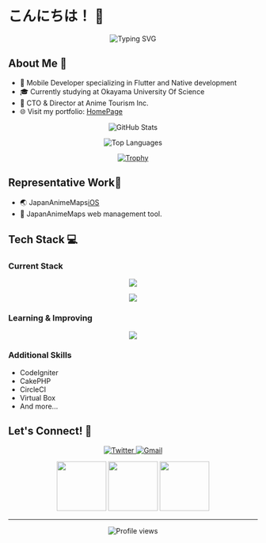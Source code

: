 # こんにちは！ 👋 

<div align="center">
  <img src="https://readme-typing-svg.herokuapp.com?font=Fira+Code&pause=1000&color=6A737D&center=true&vCenter=true&width=435&lines=Mobile+Developer+based+in+Japan;CTO+at+Anime+Tourism+Inc.;Student+at+Okayama+University" alt="Typing SVG" />
</div>

## About Me 🚀

- 📱 Mobile Developer specializing in Flutter and Native development
- 🎓 Currently studying at Okayama University Of Science
- 👔 CTO & Director at Anime Tourism Inc.
- 🌐 Visit my portfolio: [HomePage](https://sotaweb.net)

<div align="center">
  
  ![GitHub Stats](https://github-readme-stats.vercel.app/api?username=sota-kawakami00&show_icons=true&theme=tokyonight)
  
  ![Top Languages](https://github-readme-stats.vercel.app/api/top-langs/?username=sota-kawakami00&layout=compact&theme=tokyonight)
  
  [![Trophy](https://github-profile-trophy.vercel.app/?username=sota-kawakami00&theme=nord&column=7)](https://github.com/ryo-ma/github-profile-trophy)
  
</div>

## Representative Work📱

- 🌏 JapanAnimeMaps[iOS](https://apps.apple.com/jp/app/japananimemaps/id6608967051)
- 👤 JapanAnimeMaps web management tool.


## Tech Stack 💻

### Current Stack
<p align="center">
  <img src="https://skillicons.dev/icons?i=html,css,firebase,gcp,aws,figma,java,flutter,github,androidstudio,apple,arduino" />
</p>
<p align="center">
  <img src="https://skillicons.dev/icons?i=c,cs,cpp,py,php,next,wordpress,vscode,discord" />
</p>

### Learning & Improving
<p align="center">
  <img src="https://skillicons.dev/icons?i=kubernetes,react,typescript,mysql,go,laravel,docker" />
</p>

### Additional Skills
- CodeIgniter
- CakePHP
- CircleCI
- Virtual Box
- And more...

## Let's Connect! 🤝
<p align="center">
  <a href="https://twitter.com/[Foo]">
    <img src="https://img.shields.io/badge/Twitter-%231DA1F2.svg?style=for-the-badge&logo=Twitter&logoColor=white" alt="Twitter"/>
  </a>
  <a href="mailto:[Foo_email]">
    <img src="https://img.shields.io/badge/Gmail-D14836?style=for-the-badge&logo=gmail&logoColor=white" alt="Gmail"/>
  </a>
</p>

<div align="center">
  <img src="https://user-images.githubusercontent.com/44926913/175852850-3fb6c715-1856-41ff-8c1f-94ce3b03b458.gif" width="100">
  <img src="https://user-images.githubusercontent.com/44926913/175853109-f8850656-6704-4a8a-bee6-9aca154d929b.gif" width="100">
  <img src="https://user-images.githubusercontent.com/44926913/175853154-5449d974-975e-44a6-ab84-a86031265e40.gif" width="100">
</div>

---
<p align="center">
  <img src="https://komarev.com/ghpvc/?username=sota-kawakami00&label=Profile%20views&color=0e75b6&style=flat" alt="Profile views" />
</p>
